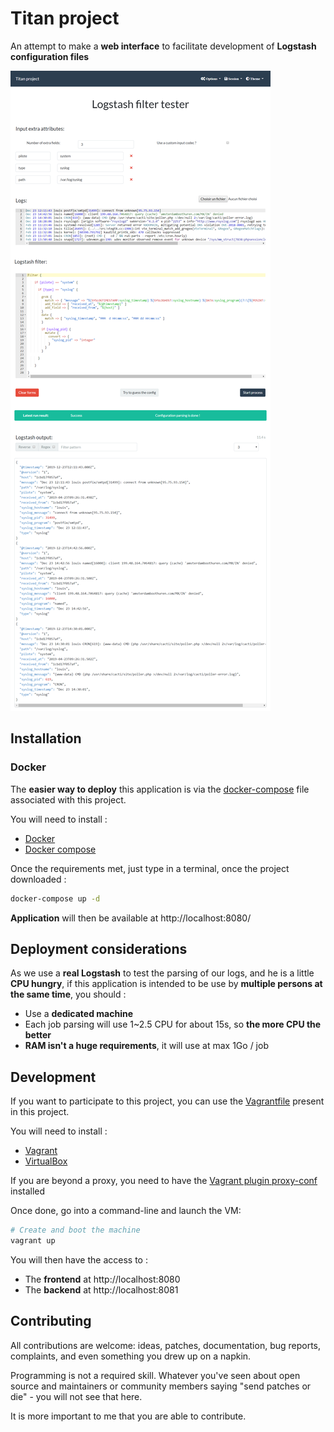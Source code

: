 # Titan project

An attempt to make a **web interface** to facilitate development of **Logstash configuration files**

![Titan project frontend image](doc/titan-project-frontend.png)

## Installation

### Docker

The **easier way to deploy** this application is via the [docker-compose](docker-compose.yml) file associated with this project.

You will need to install :
- [Docker](https://www.docker.com/)
- [Docker compose](https://docs.docker.com/compose/)

Once the requirements met, just type in a terminal, once the project downloaded :

```bash
docker-compose up -d
```

**Application** will then be available at http://localhost:8080/

## Deployment considerations

As we use a **real Logstash** to test the parsing of our logs, and he is a little **CPU hungry**, if this application is intended to be use by **multiple persons at the same time**, you should :
- Use a **dedicated machine**
- Each job parsing will use 1~2.5 CPU for about 15s, so **the more CPU the better**
- **RAM isn't a huge requirements**, it will use at max 1Go / job


## Development

If you want to participate to this project, you can use the [Vagrantfile](Vagrantfile) present in this project.

You will need to install :
- [Vagrant](https://www.vagrantup.com/)
- [VirtualBox](https://www.virtualbox.org/)

If you are beyond a proxy, you need to have the [Vagrant plugin proxy-conf](https://github.com/tmatilai/vagrant-proxyconf) installed

Once done, go into a command-line and launch the VM:

```bash
# Create and boot the machine
vagrant up
```

You will then have the access to :
- The **frontend** at http://localhost:8080
- The **backend** at http://localhost:8081

## Contributing

All contributions are welcome: ideas, patches, documentation, bug reports,
complaints, and even something you drew up on a napkin.

Programming is not a required skill. Whatever you've seen about open source and
maintainers or community members  saying "send patches or die" - you will not
see that here.

It is more important to me that you are able to contribute.